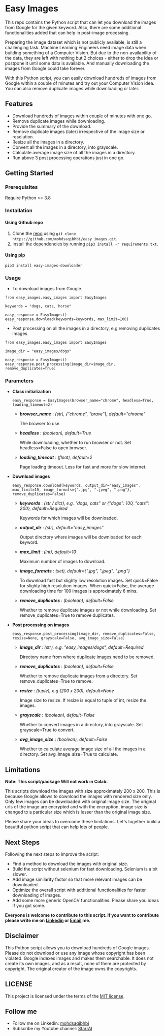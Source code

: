 # Easy Images

This repo contains the Python script that can let you download the images from Google for the given keyword. Also, there are some additional functionalities added that can help in post-image processing.

Preparing the image dataset which is not publicly available, is still a challenging task. Machine Learning Engineers need image data when building something of a Computer Vision. But due to the non-availability of the data, they are left with nothing but 2 choices - either to drop the idea or postpone it until some data is available. And manually downloading the images from Google could take forever.

With this Python script, you can easily download hundreds of images from Google within a couple of minutes and try out your Computer Vision idea. You can also remove duplicate images while downloading or later.

## Features
- Download hundreds of images within couple of minutes with one go.
- Remove duplicate images while downloading.
- Provide the summary of the download.
- Remove duplicate images (later) irrespective of the image size or resolution.
- Resize all the images in a directory.
- Convert all the images in a directory, into grayscale.
- Calculate average image size of all the images in a directory.
- Run above 3 post processing operations just in one go.

## Getting Started

### Prerequisites
Require Python >= 3.8

### Installation

#### Using Github repo
1. Clone the [repo](https://github.com/mohdsaqibhbi/easy_images) using `git clone https://github.com/mohdsaqibhbi/easy_images.git`.
2. Install the dependencies by running `pip3 install -r requirements.txt`.

#### Using pip
`pip3 install easy-images-downloader`

### Usage
- To download images from Google.

```
from easy_images.easy_images import EasyImages

keywords = "dogs, cats, horse"

easy_response = EasyImages()
easy_response.download(keywords=keywords, max_limit=100)
```

- Post processing on all the images in a directory, e.g removing duplicates images.

```
from easy_images.easy_images import EasyImages

image_dir = "easy_images/dogs"

easy_response = EasyImages()
easy_response.post_processing(image_dir=image_dir, remove_duplicates=True)
```

### Parameters

- **Class initialization**

    ```easy_response = EasyImages(browser_name="chrome", headless=True, loading_timeout=2)```

    - ***browser_name*** : *(str), {"chrome", "brave"}, default="chrome"*

        The browser to use.
    - ***headless*** : *(boolean), default=True*

        While downloading, whether to run browser or not. Set headless=False to open browser.
    - ***loading_timeout*** : *(float), default=2*

        Page loading timeout. Less for fast and more for slow internet.

- **Download images**

    ```easy_response.download(keywords, output_dir="easy_images", max_limit=10, image_formats={".jpg", ".jpeg", ".png"}, remove_duplicates=False)```

    - ***keywords*** : *(str / dict), e.g. "dogs, cats" or {"dogs": 100, "cats": 200}, default=Required*

        Keywords for which images will be downloaded.
    - ***output_dir*** : *(str), default="easy_images"*

        Output directory where images will be downloaded for each keyword.
    - ***max_limit*** : *(int), default=10*

        Maximum number of images to download.
    - ***image_formats*** : *(set), default={".jpg", ".jpeg", ".png"}*

        To download fast but slighty low resolution images. Set quick=False for slighty high resolution images. When quick=False, the average downloading time for 100 images is approximately 6 mins.
    - ***remove_duplicates*** : *(boolean), default=False*

        Whether to remove duplicate images or not while downloading. Set remove_duplicates=True to remove duplicates.

- **Post processing on images**

    ```easy_response.post_processing(image_dir, remove_duplicates=False, resize=None, grayscale=False, avg_image_size=False)```

    - ***image_dir*** : *(str), e.g. "easy_images/dogs", default=Required*

        Directory name from where duplicate images need to be removed.
    - ***remove_duplicates*** : *(boolean), default=False*

        Whether to remove duplicate images from a directory. Set remove_duplicates=True to remove.
    - ***resize*** : *(tuple), e.g (200 x 200), default=None*

        Image size to resize. If resize is equal to tuple of int, resize the images.
    - ***grayscale*** : *(boolean), default=False*

        Whether to convert images in a directory,  into grayscale. Set grayscale=True to convert.
    - ***avg_image_size*** : *(boolean), default=False*

        Whether to calculate average image size of all the images in a directory. Set avg_image_size=True to calculate.

## Limitations

**Note: This script/package Will not work in Colab.**

This scripts download the images with size approximately 200 x 200. This is because Google allows to download the images with rendered size only. Only few images can be downloaded with original image size. The original urls of the image are encrypted and with the encryption, image size is changed to a particular size which is lesser than the original image size.

Please share your ideas to overcome these limitations. Let's together build a beautiful python script that can help lots of people.

## Next Steps
Following the next steps to improve the script:
- Find a method to download the images with original size.
- Build the script without selenium for fast downloading. Selenium is a bit slower.
- Add image similarity factor so that more relevant images can be downloaded.
- Optimize the overall script with additional functionalities for faster downloading of images.
- Add some more generic OpenCV functionalities. Please share you ideas if you got some.

**Everyone is welcome to contribute to this script. If you want to contribute please write me on [Linkedin](https://www.linkedin.com/in/mohdsaqibhbi) or [Email](mohdsaqibhbi@gmail.com) me.**

## Disclaimer
This Python script allows you to download hundreds of Google images. Please do not download or use any image whose copyright has been violated. Google indexes images and makes them searchable. It does not create its own images, and as a result, none of them are protected by copyright. The original creator of the image owns the copyrights.

## LICENSE
This project is licensed under the terms of the [MIT license](LICENSE).

## Follow me

- Follow me on Linkedin: [mohdsaqibhbi](https://www.linkedin.com/in/mohdsaqibhbi)
- Subscribe my Youtube channel: [StarrAI](https://www.youtube.com/channel/UCooZBjTCrnM3LH1nIqAmDQA)
